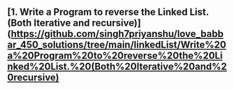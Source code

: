 ## [1. Write a Program to reverse the Linked List. (Both Iterative and recursive)](https://github.com/singh7priyanshu/love_babbar_450_solutions/tree/main/linkedList/Write%20a%20Program%20to%20reverse%20the%20Linked%20List.%20(Both%20Iterative%20and%20recursive)<br />
